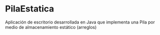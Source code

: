# PilaEstatica
Aplicación de escritorio desarrollada en Java que implementa una Pila por medio de almacenamiento estático (arreglos)
